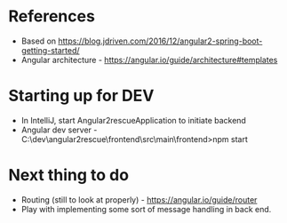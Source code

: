 # References

* Based on https://blog.jdriven.com/2016/12/angular2-spring-boot-getting-started/
* Angular architecture - https://angular.io/guide/architecture#templates

# Starting up for DEV

* In IntelliJ, start Angular2rescueApplication to initiate backend
* Angular dev server - C:\dev\angular2rescue\frontend\src\main\frontend>npm start

# Next thing to do

* Routing (still to look at properly) - https://angular.io/guide/router
* Play with implementing some sort of message handling in back end.